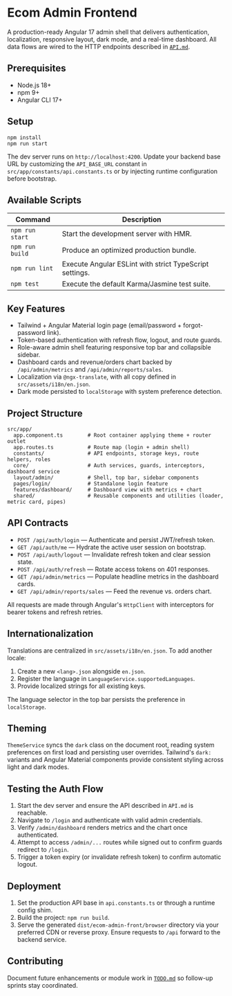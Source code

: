 # Ecom Admin Frontend

A production-ready Angular 17 admin shell that delivers authentication, localization, responsive layout, dark mode, and a real-time dashboard. All data flows are wired to the HTTP endpoints described in [`API.md`](API.md).

## Prerequisites

- Node.js 18+
- npm 9+
- Angular CLI 17+

## Setup

```
npm install
npm run start
```

The dev server runs on `http://localhost:4200`. Update your backend base URL by customizing the `API_BASE_URL` constant in `src/app/constants/api.constants.ts` or by injecting runtime configuration before bootstrap.

## Available Scripts

| Command | Description |
| --- | --- |
| `npm run start` | Start the development server with HMR. |
| `npm run build` | Produce an optimized production bundle. |
| `npm run lint` | Execute Angular ESLint with strict TypeScript settings. |
| `npm test` | Execute the default Karma/Jasmine test suite. |

## Key Features

- Tailwind + Angular Material login page (email/password + forgot-password link).
- Token-based authentication with refresh flow, logout, and route guards.
- Role-aware admin shell featuring responsive top bar and collapsible sidebar.
- Dashboard cards and revenue/orders chart backed by `/api/admin/metrics` and `/api/admin/reports/sales`.
- Localization via `@ngx-translate`, with all copy defined in `src/assets/i18n/en.json`.
- Dark mode persisted to `localStorage` with system preference detection.

## Project Structure

```
src/app/
  app.component.ts        # Root container applying theme + router outlet
  app.routes.ts           # Route map (login + admin shell)
  constants/              # API endpoints, storage keys, route helpers, roles
  core/                   # Auth services, guards, interceptors, dashboard service
  layout/admin/           # Shell, top bar, sidebar components
  pages/login/            # Standalone login feature
  features/dashboard/     # Dashboard view with metrics + chart
  shared/                 # Reusable components and utilities (loader, metric card, pipes)
```

## API Contracts

- `POST /api/auth/login` — Authenticate and persist JWT/refresh token.
- `GET /api/auth/me` — Hydrate the active user session on bootstrap.
- `POST /api/auth/logout` — Invalidate refresh token and clear session state.
- `POST /api/auth/refresh` — Rotate access tokens on 401 responses.
- `GET /api/admin/metrics` — Populate headline metrics in the dashboard cards.
- `GET /api/admin/reports/sales` — Feed the revenue vs. orders chart.

All requests are made through Angular's `HttpClient` with interceptors for bearer tokens and refresh retries.

## Internationalization

Translations are centralized in `src/assets/i18n/en.json`. To add another locale:

1. Create a new `<lang>.json` alongside `en.json`.
2. Register the language in `LanguageService.supportedLanguages`.
3. Provide localized strings for all existing keys.

The language selector in the top bar persists the preference in `localStorage`.

## Theming

`ThemeService` syncs the `dark` class on the document root, reading system preferences on first load and persisting user overrides. Tailwind's `dark:` variants and Angular Material components provide consistent styling across light and dark modes.

## Testing the Auth Flow

1. Start the dev server and ensure the API described in `API.md` is reachable.
2. Navigate to `/login` and authenticate with valid admin credentials.
3. Verify `/admin/dashboard` renders metrics and the chart once authenticated.
4. Attempt to access `/admin/...` routes while signed out to confirm guards redirect to `/login`.
5. Trigger a token expiry (or invalidate refresh token) to confirm automatic logout.

## Deployment

1. Set the production API base in `api.constants.ts` or through a runtime config shim.
2. Build the project: `npm run build`.
3. Serve the generated `dist/ecom-admin-front/browser` directory via your preferred CDN or reverse proxy. Ensure requests to `/api` forward to the backend service.

## Contributing

Document future enhancements or module work in [`TODO.md`](TODO.md) so follow-up sprints stay coordinated.
